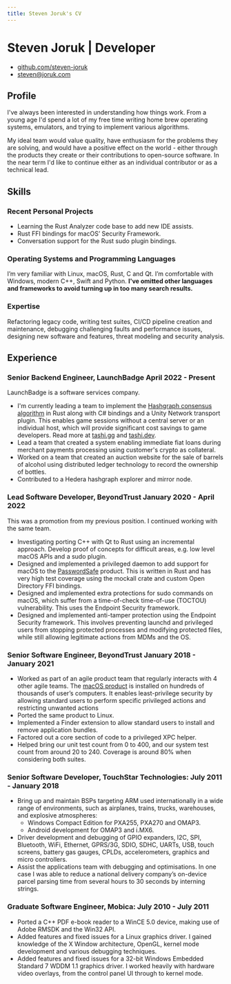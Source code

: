 ```yaml
---
title: Steven Joruk's CV
---
```


# Steven Joruk <span id="developer_suffix">| Developer</span>

* <object class="fa" data="github.svg"></object> [github.com/steven-joruk](https://github.com/steven-joruk)
* <object class="fa" data="envelope-open-text-solid.svg"></object> [steven@joruk.com](mailto:steven@joruk.com)

## Profile

I've always been interested in understanding how things work. From a young age
I'd spend a lot of my free time writing home brew operating systems, emulators,
and trying to implement various algorithms.

My ideal team would value quality, have enthusiasm for the problems they are
solving, and would have a positive effect on the world - either through the
products they create or their contributions to open-source software. In the near
term I'd like to continue either as an individual contributor or as a technical
lead.

## Skills

### Recent Personal Projects

* Learning the Rust Analyzer code base to add new IDE assists.
* Rust FFI bindings for macOS’ Security Framework.
* Conversation support for the Rust sudo plugin bindings.

### Operating Systems and Programming Languages

I’m very familiar with Linux, macOS, Rust, C and Qt. I’m comfortable with
Windows, modern C++, Swift and Python. **I've omitted other languages and
frameworks to avoid turning up in too many search results.**

### Expertise

Refactoring legacy code, writing test suites, CI/CD pipeline creation and
maintenance, debugging challenging faults and performance issues, designing new
software and features, threat modeling and security analysis.

## Experience

### Senior Backend Engineer, LaunchBadge April 2022 - Present

LaunchBadge is a software services company.

* I'm currently leading a team to implement the [Hashgraph consensus algorithm](https://www.youtube.com/watch?v=wgwYU1Zr9Tg)
  in Rust along with C# bindings and a Unity Network transport plugin. This
  enables game sessions without a central server or an individual host, which
  will provide significant cost savings to game developers.
  Read more at [tashi.gg](https://tashi.gg) and [tashi.dev](https://tashi.dev).
* Lead a team that created a system enabling immediate fiat loans during
  merchant payments processing using customer's crypto as collateral.
* Worked on a team that created an auction website for the sale of barrels of
  alcohol using distributed ledger technology to record the ownership of
  bottles.
* Contributed to a Hedera hashgraph explorer and mirror node.

### Lead Software Developer, BeyondTrust January 2020 - April 2022

This was a promotion from my previous position. I continued working with the
same team.

* Investigating porting C++ with Qt to Rust using an incremental approach.
  Develop proof of concepts for difficult areas, e.g. low level macOS APIs and a
  sudo plugin.
* Designed and implemented a privileged daemon to add support for macOS to
  the [PasswordSafe](https://www.beyondtrust.com/products/password-safe)
  product. This is written in Rust and has very high
  test coverage using the mockall crate and custom Open Directory FFI bindings.
* Designed and implemented extra protections for sudo commands on macOS,
  which suffer from a time-of-check time-of-use (TOCTOU) vulnerability. This
  uses the Endpoint Security framework.
* Designed and implemented anti-tamper protection using the Endpoint Security
  framework. This involves preventing launchd and privileged users from stopping
  protected processes and modifying protected files, while still allowing
  legitimate actions from MDMs and the OS.

### Senior Software Engineer, BeyondTrust January 2018 - January 2021

* Worked as part of an agile product team that regularly interacts with 4 other
  agile teams. The [macOS product](https://www.beyondtrust.com/products/privilege-management-for-windows-and-mac)
  is installed on hundreds of thousands of user’s
  computers. It enables least-privilege security by allowing standard users to
  perform specific privileged actions and restricting unwanted actions
* Ported the same product to Linux.
* Implemented a Finder extension to allow standard users to install and remove
  application bundles.
* Factored out a core section of code to a privileged XPC helper.
* Helped bring our unit test count from 0 to 400, and our system test count from
  around 20 to 240. Coverage is around 80% when considering both suites.

### Senior Software Developer, TouchStar Technologies: July 2011 - January 2018

* Bring up and maintain BSPs targeting ARM used internationally in a wide range
  of environments, such as airplanes, trains, trucks, warehouses, and explosive
  atmospheres:
  * Windows Compact Edition for PXA255, PXA270 and OMAP3.
  * Android development for OMAP3 and i.MX6.
* Driver development and debugging of GPIO expanders, I2C, SPI, Bluetooth, WiFi,
  Ethernet, GPRS/3G, SDIO, SDHC, UARTs, USB, touch screens, battery gas gauges,
  CPLDs, accelerometers, graphics and micro controllers.
* Assist the applications team with debugging and optimisations. In one case I
  was able to reduce a national delivery company’s on-device parcel parsing time
  from several hours to 30 seconds by interning strings.

### Graduate Software Engineer, Mobica: July 2010 - July 2011

* Ported a C++ PDF e-book reader to a WinCE 5.0 device, making use of Adobe
  RMSDK and the Win32 API.
* Added features and fixed issues for a Linux graphics driver. I gained
  knowledge of the X Window architecture, OpenGL, kernel mode development and
  various debugging techniques.
* Added features and fixed issues for a 32-bit Windows Embedded Standard 7 WDDM
  1.1 graphics driver. I worked heavily with hardware video overlays, from the
  control panel UI through to kernel mode.

<!--
## Education

### University of Salford - Computer Science BSc, 2010

My final year project was to create a karaoke file format (CDG) parser and
player. Optional modules included artificial intelligence, data mining and
mobile development.
-->
